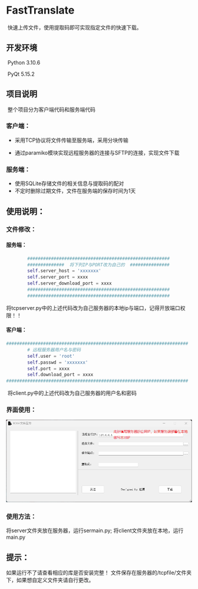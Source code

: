# FastTranslate
​	快速上传文件，使用提取码即可实现指定文件的快速下载。

## 开发环境

​	Python 3.10.6

​	PyQt 5.15.2

## 项目说明

​	整个项目分为客户端代码和服务端代码

### 	客户端：

- 采用TCP协议将文件传输至服务端，采用分块传输

- 通过paramiko模块实现远程服务器的连接与SFTP的连接，实现文件下载

### 	服务端：

- 使用SQLite存储文件的相关信息与提取码的配对
- 不定时删除过期文件，文件在服务端的保存时间为1天

## 使用说明：

### 	文件修改：

#### 		服务端：

```python
        ######################################################
        ##############  将下列IP与PORT改为自己的  ###############
        self.server_host = 'xxxxxxx'
        self.server_port = xxxx
        self.server_download_port = xxxx
        ######################################################
        ######################################################
```

​			将tcpserver.py中的上述代码改为自己服务器的本地ip与端口，记得开放端口权限！！

#### 		客户端：

```python
#####################################################################
        # 远程服务器用户名与密码
        self.user = 'root'
        self.passwd = 'xxxxxxx'
        self.port = xxxx
        self.download_port = xxxx
#####################################################################
```

​			将client.py中的上述代码改为自己服务器的用户名和密码

### 	界面使用：

![11](/11.png)

###     使用方法：
将server文件夹放在服务器，运行sermain.py;  将client文件夹放在本地，运行main.py
## 提示：

如果运行不了请查看相应的库是否安装完整！
文件保存在服务器的/tcpfile/文件夹下，如果想自定义文件夹请自行更改。
